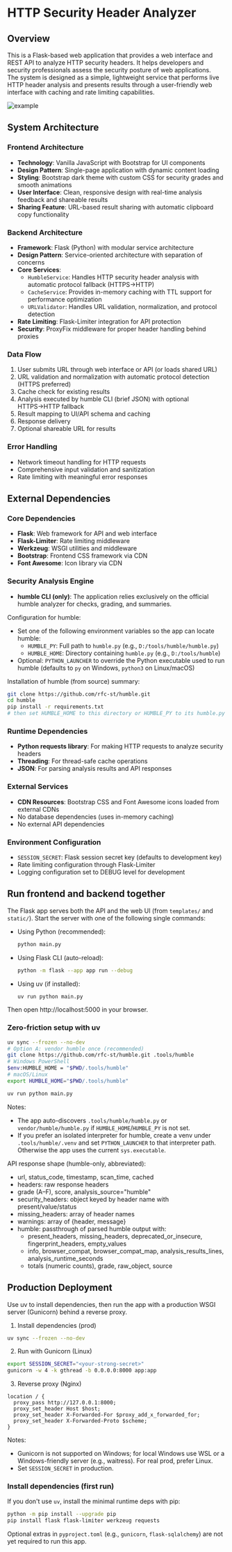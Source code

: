 # HTTP Security Header Analyzer

## Overview

This is a Flask-based web application that provides a web interface and REST API to analyze HTTP security headers. It helps developers and security professionals assess the security posture of web applications.  
The system is designed as a simple, lightweight service that performs live HTTP header analysis and presents results through a user-friendly web interface with caching and rate limiting capabilities.

![example](./example.png)

## System Architecture

### Frontend Architecture

- **Technology**: Vanilla JavaScript with Bootstrap for UI components
- **Design Pattern**: Single-page application with dynamic content loading
- **Styling**: Bootstrap dark theme with custom CSS for security grades and smooth animations
- **User Interface**: Clean, responsive design with real-time analysis feedback and shareable results
- **Sharing Feature**: URL-based result sharing with automatic clipboard copy functionality

### Backend Architecture

- **Framework**: Flask (Python) with modular service architecture
- **Design Pattern**: Service-oriented architecture with separation of concerns
- **Core Services**:
  - `HumbleService`: Handles HTTP security header analysis with automatic protocol fallback (HTTPS→HTTP)
  - `CacheService`: Provides in-memory caching with TTL support for performance optimization
  - `URLValidator`: Handles URL validation, normalization, and protocol detection
- **Rate Limiting**: Flask-Limiter integration for API protection
- **Security**: ProxyFix middleware for proper header handling behind proxies

### Data Flow

1. User submits URL through web interface or API (or loads shared URL)
2. URL validation and normalization with automatic protocol detection (HTTPS preferred)
3. Cache check for existing results
4. Analysis executed by humble CLI (brief JSON) with optional HTTPS→HTTP fallback
5. Result mapping to UI/API schema and caching
6. Response delivery
7. Optional shareable URL for results

### Error Handling

- Network timeout handling for HTTP requests
- Comprehensive input validation and sanitization
- Rate limiting with meaningful error responses

## External Dependencies

### Core Dependencies

- **Flask**: Web framework for API and web interface
- **Flask-Limiter**: Rate limiting middleware
- **Werkzeug**: WSGI utilities and middleware
- **Bootstrap**: Frontend CSS framework via CDN
- **Font Awesome**: Icon library via CDN

### Security Analysis Engine

- **humble CLI (only)**: The application relies exclusively on the official humble analyzer for checks, grading, and summaries.

Configuration for humble:

- Set one of the following environment variables so the app can locate humble:
  - `HUMBLE_PY`: Full path to `humble.py` (e.g., `D:/tools/humble/humble.py`)
  - `HUMBLE_HOME`: Directory containing `humble.py` (e.g., `D:/tools/humble`)
- Optional: `PYTHON_LAUNCHER` to override the Python executable used to run humble (defaults to `py` on Windows, `python3` on Linux/macOS)

Installation of humble (from source) summary:

```bash
git clone https://github.com/rfc-st/humble.git
cd humble
pip install -r requirements.txt
# then set HUMBLE_HOME to this directory or HUMBLE_PY to its humble.py
```

### Runtime Dependencies

- **Python requests library**: For making HTTP requests to analyze security headers
- **Threading**: For thread-safe cache operations
- **JSON**: For parsing analysis results and API responses

### External Services

- **CDN Resources**: Bootstrap CSS and Font Awesome icons loaded from external CDNs
- No database dependencies (uses in-memory caching)
- No external API dependencies

### Environment Configuration

- `SESSION_SECRET`: Flask session secret key (defaults to development key)
- Rate limiting configuration through Flask-Limiter
- Logging configuration set to DEBUG level for development

## Run frontend and backend together

The Flask app serves both the API and the web UI (from `templates/` and `static/`). Start the server with one of the following single commands:

- Using Python (recommended):
  
  ```bash
  python main.py
  ```

- Using Flask CLI (auto-reload):
  
  ```bash
  python -m flask --app app run --debug
  ```

- Using uv (if installed):
  
  ```bash
  uv run python main.py
  ```

Then open http://localhost:5000 in your browser.

### Zero-friction setup with uv

```bash
uv sync --frozen --no-dev
# Option A: vendor humble once (recommended)
git clone https://github.com/rfc-st/humble.git .tools/humble
# Windows PowerShell
$env:HUMBLE_HOME = "$PWD/.tools/humble"
# macOS/Linux
export HUMBLE_HOME="$PWD/.tools/humble"

uv run python main.py
```

Notes:
- The app auto-discovers `.tools/humble/humble.py` or `vendor/humble/humble.py` if `HUMBLE_HOME`/`HUMBLE_PY` is not set.
- If you prefer an isolated interpreter for humble, create a venv under `.tools/humble/.venv` and set `PYTHON_LAUNCHER` to that interpreter path. Otherwise the app uses the current `sys.executable`.

API response shape (humble-only, abbreviated):
- url, status_code, timestamp, scan_time, cached
- headers: raw response headers
- grade (A–F), score, analysis_source="humble"
- security_headers: object keyed by header name with present/value/status
- missing_headers: array of header names
- warnings: array of {header, message}
- humble: passthrough of parsed humble output with:
  - present_headers, missing_headers, deprecated_or_insecure, fingerprint_headers, empty_values
  - info, browser_compat, browser_compat_map, analysis_results_lines, analysis_runtime_seconds
  - totals (numeric counts), grade, raw_object, source

## Production Deployment

Use uv to install dependencies, then run the app with a production WSGI server (Gunicorn) behind a reverse proxy.

1) Install dependencies (prod)

```bash
uv sync --frozen --no-dev
```

2) Run with Gunicorn (Linux)

```bash
export SESSION_SECRET="<your-strong-secret>"
gunicorn -w 4 -k gthread -b 0.0.0.0:8000 app:app
```

3) Reverse proxy (Nginx)

```nginx
location / {
  proxy_pass http://127.0.0.1:8000;
  proxy_set_header Host $host;
  proxy_set_header X-Forwarded-For $proxy_add_x_forwarded_for;
  proxy_set_header X-Forwarded-Proto $scheme;
}
```

Notes:
- Gunicorn is not supported on Windows; for local Windows use WSL or a Windows-friendly server (e.g., waitress). For real prod, prefer Linux.
- Set `SESSION_SECRET` in production.

### Install dependencies (first run)

If you don't use `uv`, install the minimal runtime deps with pip:

```bash
python -m pip install --upgrade pip
pip install flask flask-limiter werkzeug requests
```

Optional extras in `pyproject.toml` (e.g., `gunicorn`, `flask-sqlalchemy`) are not yet required to run this app.
